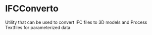 # IFCConverto
 Utility that can be used to convert IFC files to 3D models and Process Textfiles for parameterized data
